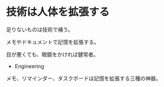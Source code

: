 # 技術は人体を拡張する

足りないものは技術で補う。

メモやドキュメントで記憶を拡張する。

目が悪くても、眼鏡をかければ健常者。

-   Engineering

メモ、リマインダー、タスクボードは記憶を拡張する三種の神器。
